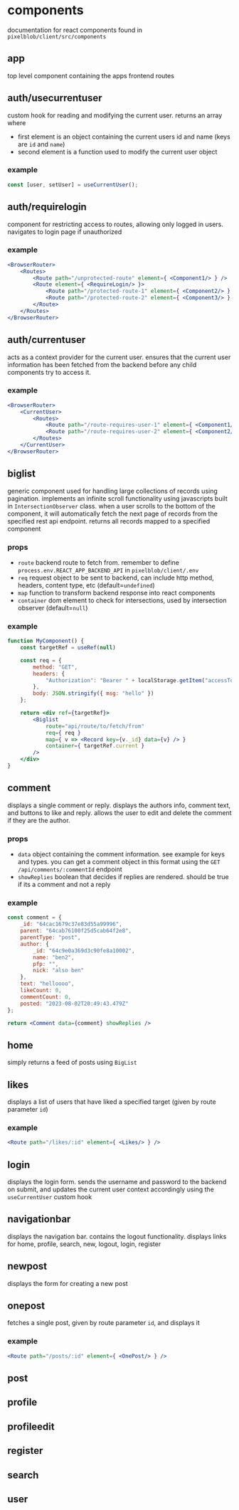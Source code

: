 # components
documentation for react components found in `pixelblob/client/src/components`


## app
top level component containing the apps frontend routes


## auth/usecurrentuser
custom hook for reading and modifying the current user. returns an array where
- first element is an object containing the current users id and name (keys are `id` and `name`)
- second element is a function used to modify the current user object

### example
```js
const [user, setUser] = useCurrentUser();
```


## auth/requirelogin
component for restricting access to routes, allowing only logged in users. navigates to login page if unauthorized

### example
```jsx
<BrowserRouter>
    <Routes>
        <Route path="/unprotected-route" element={ <Component1/> } />
        <Route element={ <RequireLogin/> }>
            <Route path="/protected-route-1" element={ <Component2/> } />
            <Route path="/protected-route-2" element={ <Component3/> } />
        </Route>
    </Routes>
</BrowserRouter>
```


## auth/currentuser
acts as a context provider for the current user. ensures that the current user information has been fetched from the backend before any child components try to access it.

### example
```jsx
<BrowserRouter>
    <CurrentUser>
        <Routes>
            <Route path="/route-requires-user-1" element={ <Component1/> } />
            <Route path="/route-requires-user-2" element={ <Component2/> } />
        </Routes>
    </CurrentUser>
</BrowserRouter>
```


## biglist
generic component used for handling large collections of records using pagination. implements an infinite scroll functionality using javascripts built in `IntersectionObserver` class. when a user scrolls to the bottom of the component, it will automatically fetch the next page of records from the specified rest api endpoint. returns all records mapped to a specified component

### props
- `route` backend route to fetch from. remember to define `process.env.REACT_APP_BACKEND_API` in `pixelblob/client/.env`
- `req` request object to be sent to backend, can include http method, headers, content type, etc (default=`undefined`)
- `map` function to transform backend response into react components
- `container` dom element to check for intersections, used by intersection observer (default=`null`)

### example
```jsx
function MyComponent() {
    const targetRef = useRef(null)

    const req = {
        method: "GET",
        headers: {
            "Authorization": "Bearer " + localStorage.getItem("accessToken")
        },
        body: JSON.stringify({ msg: "hello" })
    };

    return <div ref={targetRef}>
        <Biglist
            route="api/route/to/fetch/from"
            req={ req }
            map={ v => <Record key={v._id} data={v} /> }
            container={ targetRef.current }
        />
    </div>
}
```


## comment
displays a single comment or reply. displays the authors info, comment text, and buttons to like and reply. allows the user to edit and delete the comment if they are the author.

### props
- `data` object containing the comment information. see example for keys and types. you can get a comment object in this format using the `GET /api/comments/:commentId` endpoint
- `showReplies` boolean that decides if replies are rendered. should be true if its a comment and not a reply

### example
```jsx
const comment = {
    _id: "64cac1679c37e83d55a99996",
    parent: "64cab76100f25d5cab64f2e8",
    parentType: "post",
    author: {
        _id: "64c9e0a369d3c90fe8a10002",
        name: "ben2",
        pfp: "",
        nick: "also ben"
    },
    text: "helloooo",
    likeCount: 0,
    commentCount: 0,
    posted: "2023-08-02T20:49:43.479Z"
};

return <Comment data={comment} showReplies />
```

## home
simply returns a feed of posts using `BigList`


## likes
displays a list of users that have liked a specified target (given by route parameter `id`)

### example
```jsx
<Route path="/likes/:id" element={ <Likes/> } />
```

## login
displays the login form. sends the username and password to the backend on submit, and updates the current user context accordingly using the `useCurrentUser` custom hook


## navigationbar
displays the navigation bar. contains the logout functionality. displays links for home, profile, search, new, logout, login, register


## newpost
displays the form for creating a new post


## onepost
fetches a single post, given by route parameter `id`, and displays it

### example
```jsx
<Route path="/posts/:id" element={ <OnePost/> } />
```


## post



## profile



## profileedit



## register



## search



## user

